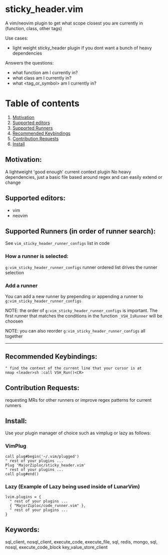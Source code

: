 # sticky_header.vim

A vim/neovim plugin to get what scope closest you are currently in (function, class, other tags)

Use cases:
- light weight sticky_header plugin if you dont want a bunch of heavy dependencies

Answers the questions:
  - what function am I currently in?
  - what class am I currently in?
  - what <tag_or_symbol> am I currently in?

# Table of contents
1. [Motivation](#motivation)
2. [Supported editors](#supported_editors)
3. [Supported Runners](#supported_runners)
4. [Recommended Keybindings](#recommended_keybindings)
5. [Contribution Requests](#contribution_requests)
6. [Install](#install)

## Motivation: <a id="motivation"></a>

A lightweight 'good enough' current context plugin
No heavy dependencies, just a basic file based around regex and can easily extend or change

## Supported editors: <a id="supported_editors"></a>
- vim
- neovim

## Supported Runners (in order of runner search): <a id="supported_runners"></a>

See `vim_sticky_header_runner_configs` list in code

### How a runner is selected:

`g:vim_sticky_header_runner_configs` runner ordered list drives the runner selection

### Add a runner

You can add a new runner by prepending or appending a runner to `g:vim_sticky_header_runner_configs`

NOTE: the order of `g:vim_sticky_header_runner_configs` is important. The first runner that matches the conditions in the function `_VSH_IsRunner` will be choosen

NOTE: you can also reorder `g:vim_sticky_header_runner_configs` all together

---

## Recommended Keybindings: <a id="recommended_keybindings"></a>

```vim
" find the context of the current line that your cursor is at
nmap <leader>sh :call VSH_Run()<CR>
```

## Contribution Requests: <a id="contribution_requests"></a>

requesting MRs for other runners or improve regex patterns for current runners

## Install: <a id="install"></a>

Use your plugin manager of choice such as vimplug or lazy as follows:

### VimPlug
```vim
call plug#begin('~/.vim/plugged')
" rest of your plugins ...
Plug 'MajorZiploc/sticky_header.vim'
" rest of your plugins ...
call plug#end()
```

### Lazy (Example of Lazy being used inside of LunarVim)
```vim
lvim.plugins = {
  " rest of your plugins ...
  { "MajorZiploc/code_runner.vim" },
  " rest of your plugins ...
}
```

## Keywords:

sql_client, nosql_client, execute_code, execute_file, sql, redis, mongo, sql, nosql, execute_code_block key_value_store_client
